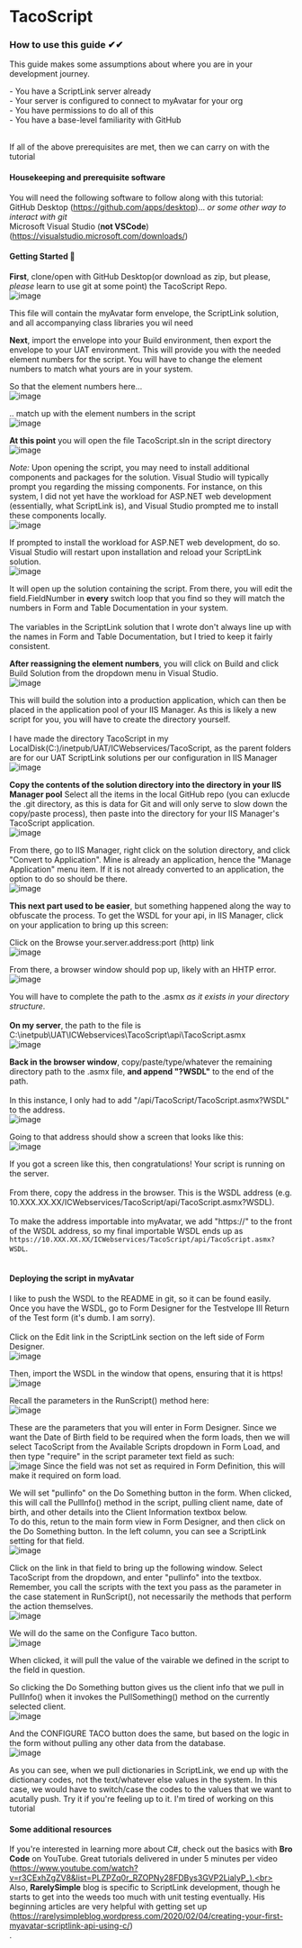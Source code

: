 # TacoScript

### How to use this guide ✔✔

<p>This guide makes some assumptions about where you are in your development journey.</p>
- You have a ScriptLink server already<br>
- Your server is configured to connect to myAvatar for your org<br>
- You have permissions to do all of this<br>
- You have a base-level familiarity with GitHub<br>
<br>
<p>If all of the above prerequisites are met, then we can carry on with the tutorial</p>

#### Housekeeping and prerequisite software

You will need the following software to follow along with this tutorial:<br>
GitHub Desktop (https://github.com/apps/desktop)... *or some other way to interact with git*<br>
Microsoft Visual Studio (**not VSCode**) (https://visualstudio.microsoft.com/downloads/)<br>

#### Getting Started 🤞

**First**, clone/open with GitHub Desktop(or download as zip, but please, _please_ learn to use git at some point) the TacoScript Repo.<br>
![image](https://github.com/user-attachments/assets/3e2aeba6-d925-4d0f-bd57-a09221cd716b)<br>

This file will contain the myAvatar form envelope, the ScriptLink solution, and all accompanying class libraries you wil need<br>

**Next**, import the envelope into your Build environment, then export the envelope to your UAT environment.
This will provide you with the needed element numbers for the script. You will have to change the element numbers to match what yours are in your system. 

So that the element numbers here...<br>
![image](https://github.com/user-attachments/assets/1d1dc115-df7b-4f09-9e12-8891bea1eebc)

.. match up with the element numbers in the script<br>
![image](https://github.com/user-attachments/assets/9240bfea-f268-4cd2-9793-c7a49bdda3f3)

**At this point** you will open the file TacoScript.sln in the script directory<br>
![image](https://github.com/user-attachments/assets/7ed3595b-bdc6-4cd7-bbb0-73a563546a12)

*Note:* Upon opening the script, you may need to install additional components and packages for the solution. Visual Studio will typically prompt you regarding the missing components. For instance, on this system, I did not yet have the workload for ASP.NET web development (essentially, what ScriptLink is), and Visual Studio prompted me to install these components locally.<br>
![image](https://github.com/user-attachments/assets/a657b9e0-3d54-4ee4-9936-782fe8428e0b)

If prompted to install the workload for ASP.NET web development, do so.<br> Visual Studio will restart upon installation and reload your ScriptLink solution.<br>
![image](https://github.com/user-attachments/assets/e9e86c55-6365-4340-a95b-0c7c4052243e)

It will open up the solution containing the script. From there, you will edit the field.FieldNumber in **every** switch loop that you find so they will match the numbers in Form and Table Documentation in your system.<br>
<br>
The variables in the ScriptLink solution that I wrote don't always line up with the names in Form and Table Documentation, but I tried to keep it fairly consistent. <br>

**After reassigning the element numbers**, you will click on Build and click Build Solution from the dropdown menu in Visual Studio.<br>
![image](https://github.com/user-attachments/assets/14d9cebc-1fc3-447e-bf32-e870d0401a7a)

This will build the solution into a production application, which can then be placed in the application pool of your IIS Manager. As this is likely a new script for you, you will have to create the directory yourself.<br>
<br>
I have made the directory TacoScript in my LocalDisk(C:)/inetpub/UAT/ICWebservices/TacoScript, as the parent folders are for our UAT ScriptLink solutions per our configuration in IIS Manager<br>
![image](https://github.com/user-attachments/assets/dc3e623a-2a0b-42da-8296-1c4f43134120)

**Copy the contents of the solution directory into the directory in your IIS Manager pool**
Select all the items in the local GitHub repo (you can exlucde the .git directory, as this is data for Git and will only serve to slow down the copy/paste process), then paste into the directory for your IIS Manager's TacoScript application.<br>
![image](https://github.com/user-attachments/assets/aa00eb50-71b7-4765-bc38-1841989c9c18)

From there, go to IIS Manager, right click on the solution directory, and click "Convert to Application". Mine is already an application, hence the "Manage Application" menu item. If it is not already converted to an application, the option to do so should be there.<br>
![image](https://github.com/user-attachments/assets/8cfbe23f-64ed-4cb8-bae0-c3867563d959)

**This next part used to be easier**, but something happened along the way to obfuscate the process. 
To get the WSDL for your api, in IIS Manager, click on your application to bring up this screen: 

Click on the Browse your.server.address:port (http) link<br>
![image](https://github.com/user-attachments/assets/a28ca746-f787-48ac-a9ba-d85efa59131f)

From there, a browser window should pop up, likely with an HHTP error.<br>
![image](https://github.com/user-attachments/assets/3bb545ad-7d4e-40b0-be40-38ccfa215040)

You will have to complete the path to the .asmx *as it exists in your directory structure*.<br>
<br>
**On my server**, the path to the file is C:\inetpub\UAT\ICWebservices\TacoScript\api\TacoScript.asmx<br>
![image](https://github.com/user-attachments/assets/d1ce9507-3dab-43d7-9db5-68c2e49ada55)

**Back in the browser window**, copy/paste/type/whatever the remaining directory path to the .asmx file, **and append "?WSDL"** to the end of the path.<br>
<br>
In this instance, I only had to add "/api/TacoScript/TacoScript.asmx?WSDL" to the address.<br>
![image](https://github.com/user-attachments/assets/59fda6f1-01c5-4bb6-a7f0-06aa903ca040)

Going to that address should show a screen that looks like this: <br>
![image](https://github.com/user-attachments/assets/150bc5df-9990-4249-8735-81b27c9d4135)

If you got a screen like this, then congratulations! Your script is running on the server.<br>
<br>
From there, copy the address in the browser. This is the WSDL address (e.g. 10.XXX.XX.XX/ICWebservices/TacoScript/api/TacoScript.asmx?WSDL).<br>
<br>
To make the address importable into myAvatar, we add "https://" to the front of the WSDL address, so my final importable WSDL ends up as ``https://10.XXX.XX.XX/ICWebservices/TacoScript/api/TacoScript.asmx?WSDL``.<br>
<br>

#### Deploying the script in myAvatar

I like to push the WSDL to the README in git, so it can be found easily. <br>
Once you have the WSDL, go to Form Designer for the Testvelope III Return of the Test form (it's dumb. I am sorry).<br>
<br>
Click on the Edit link in the ScriptLink section on the left side of Form Designer.<br>
![image](https://github.com/user-attachments/assets/6b490a74-7085-4b28-ba67-66b579e97ade)

Then, import the WSDL in the window that opens, ensuring that it is https!<br>
![image](https://github.com/user-attachments/assets/8d2e264f-eed7-469d-ab9d-9a3dfaed5f09)

Recall the parameters in the RunScript() method here: <br>
![image](https://github.com/user-attachments/assets/c3ff8cb9-3a3f-4198-b87e-928a6dbd1e15)

These are the parameters that you will enter in Form Designer. Since we want the Date of Birth field to be required when the form loads, then we will select TacoScript from the Available Scripts dropdown in Form Load, and then type "require" in the script parameter text field as such: <br>
![image](https://github.com/user-attachments/assets/545270ed-8799-41cc-a976-c707bb6722ab)
Since the field was not set as required in Form Definition, this will make it required on form load.<br>

We will set "pullinfo" on the Do Something button in the form. When clicked, this will call the PullInfo() method in the script, pulling client name, date of birth, and other details into the Client Information textbox below.<br>
To do this, retun to the main form view in Form Designer, and then click on the Do Something button. In the left column, you can see a ScriptLink setting for that field.<br>
![image](https://github.com/user-attachments/assets/22ec5bb8-f024-4c66-8488-099737400b9e)

Click on the link in that field to bring up the following window. Select TacoScript from the dropdown, and enter "pullinfo" into the textbox. Remember, you call the scripts with the text you pass as the parameter in the case statement in RunScript(), not necessarily the methods that perform the action themselves.<br>
![image](https://github.com/user-attachments/assets/0dc1e53d-a649-47d6-8337-7d991178490b)

We will do the same on the Configure Taco button.<br>
![image](https://github.com/user-attachments/assets/a5a4a580-0384-4d70-a881-0338e6ab5f1f)

When clicked, it will pull the value of the vairable we defined in the script to the field in question.

So clicking the Do Something button gives us the client info that we pull in PullInfo() when it invokes the PullSomething() method on the currently selected client.<br>
![image](https://github.com/user-attachments/assets/ee46b164-15b4-43b4-8c0a-569c97d5ddd9)

And the CONFIGURE TACO button does the same, but based on the logic in the form without pulling any other data from the database.<br>
![image](https://github.com/user-attachments/assets/34400894-46b6-48d4-96d8-949d18622d36)

As you can see, when we pull dictionaries in ScriptLink, we end up with the dictionary codes, not the text/whatever else values in the system. In this case, we would have to switch/case the codes to the values that we want to acutally push. Try it if you're feeling up to it. I'm tired of working on this tutorial<br>

#### Some additional resources

If you're interested in learning more about C#, check out the basics with **Bro Code** on YouTube. Great tutorials delivered in under 5 minutes per video (https://www.youtube.com/watch?v=r3CExhZgZV8&list=PLZPZq0r_RZOPNy28FDBys3GVP2LiaIyP_).<br>
<br>
Also, **RarelySimple** blog is specific to ScriptLink development, though he starts to get into the weeds too much with unit testing eventually. His beginning articles are very helpful with getting set up (https://rarelysimpleblog.wordpress.com/2020/02/04/creating-your-first-myavatar-scriptlink-api-using-c/)<br>.










